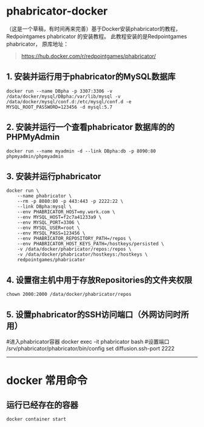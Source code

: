 # phabricator-docker
（这是一个草稿，有时间再来完善）基于Docker安装phabricator的教程，Redpointgames phabricator 的安装教程。
此教程安装的是Redpointgames phabricator，
原库地址：
> https://hub.docker.com/r/redpointgames/phabricator/

## 1. 安装并运行用于phabricator的MySQL数据库
	docker run --name DBpha -p 3307:3306 -v /data/docker/mysql/DBpha:/var/lib/mysql -v /data/docker/mysql/conf.d:/etc/mysql/conf.d -e MYSQL_ROOT_PASSWORD=123456 -d mysql:5.7

## 2. 安装并运行一个查看phabricator 数据库的的PHPMyAdmin
	docker run --name myadmin -d --link DBpha:db -p 8090:80 phpmyadmin/phpmyadmin

## 3. 安装并运行phabricator
	docker run \
	    --name phabricator \
	    --rm -p 8080:80 -p 443:443 -p 2222:22 \
	    --link DBpha:mysql \
	    --env PHABRICATOR_HOST=my.work.com \
	    --env MYSQL_HOST=f2c7a41233a9 \
	    --env MYSQL_PORT=3306 \
	    --env MYSQL_USER=root \
	    --env MYSQL_PASS=123456 \
	    --env PHABRICATOR_REPOSITORY_PATH=/repos \
	    --env PHABRICATOR_HOST_KEYS_PATH=/hostkeys/persisted \
	    -v /data/docker/phabricator/repos:/repos \
	    -v /data/docker/phabricator/hostkeys:/hostkeys \
	    redpointgames/phabricator

## 4. 设置宿主机中用于存放Repositories的文件夹权限
	chown 2000:2000 /data/docker/phabricator/repos

## 5. 设置phabricator的SSH访问端口（外网访问时所用）
  #进入phabricator容器
	docker exec -it phabricator bash
  #设置端口
	/srv/phabricator/phabricator/bin/config set diffusion.ssh-port 2222
  
----
# docker 常用命令
## 运行已经存在的容器
	docker container start
